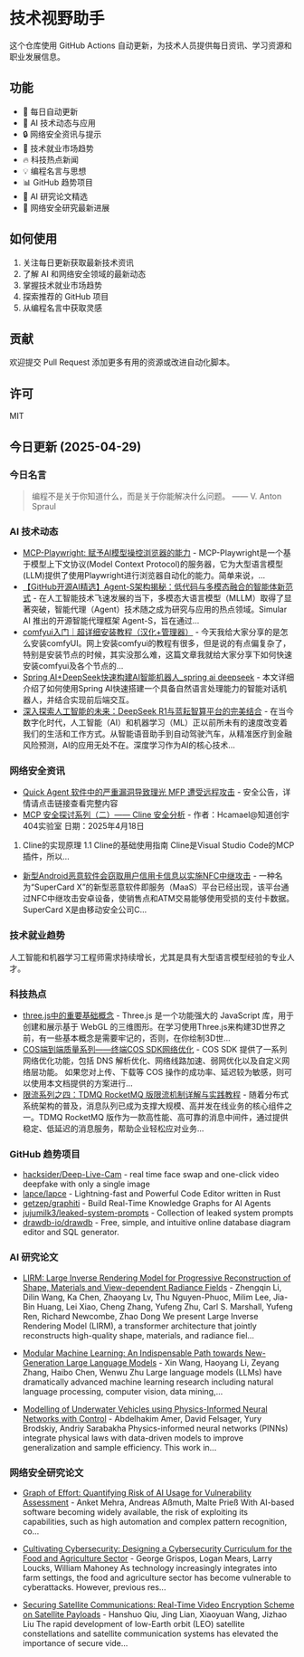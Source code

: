 # 技术视野助手

这个仓库使用 GitHub Actions 自动更新，为技术人员提供每日资讯、学习资源和职业发展信息。

## 功能

- 🔄 每日自动更新
- 🤖 AI 技术动态与应用
- 🔒 网络安全资讯与提示
- 💼 技术就业市场趋势
- 🔥 科技热点新闻
- 💡 编程名言与思想
- 📊 GitHub 趋势项目
- 📝 AI 研究论文精选
- 🔐 网络安全研究最新进展

## 如何使用

1. 关注每日更新获取最新技术资讯
2. 了解 AI 和网络安全领域的最新动态
3. 掌握技术就业市场趋势
4. 探索推荐的 GitHub 项目
5. 从编程名言中获取灵感

## 贡献

欢迎提交 Pull Request 添加更多有用的资源或改进自动化脚本。

## 许可

MIT

## 今日更新 (2025-04-29)

### 今日名言

> 编程不是关于你知道什么，而是关于你能解决什么问题。 —— V. Anton Spraul

### AI 技术动态

- [MCP-Playwright: 赋予AI模型操控浏览器的能力](https://i-operation.csdnimg.cn/images/8efd18d5d7054f77a81294a14cd80ad5.png) - MCP-Playwright是一个基于模型上下文协议(Model Context Protocol)的服务器，它为大型语言模型(LLM)提供了使用Playwright进行浏览器自动化的能力。简单来说，...
- [【GitHub开源AI精选】Agent-S架构揭秘：低代码与多模态融合的智能体新范式](https://i-operation.csdnimg.cn/images/8efd18d5d7054f77a81294a14cd80ad5.png) - 在人工智能技术飞速发展的当下，多模态大语言模型（MLLM）取得了显著突破，智能代理（Agent）技术随之成为研究与应用的热点领域。Simular AI 推出的开源智能代理框架 Agent-S，旨在通过...
- [comfyui入门｜超详细安装教程（汉化+管理器）](https://i-operation.csdnimg.cn/images/8efd18d5d7054f77a81294a14cd80ad5.png) - 今天我给大家分享的是怎么安装comfyUI。网上安装comfyui的教程有很多，但是说的有点偏复杂了，特别是安装节点的时候，其实没那么难，这篇文章我就给大家分享下如何快速安装comfyui及各个节点的...
- [Spring AI+DeepSeek快速构建AI智能机器人_spring ai deepseek](https://i-operation.csdnimg.cn/images/8efd18d5d7054f77a81294a14cd80ad5.png) - 本文详细介绍了如何使用Spring AI快速搭建一个具备自然语言处理能力的智能对话机器人，并结合实现前后端交互。
- [深入探索人工智能的未来：DeepSeek R1与蓝耘智算平台的完美结合](https://i-operation.csdnimg.cn/images/8efd18d5d7054f77a81294a14cd80ad5.png) - 在当今数字化时代，人工智能（AI）和机器学习（ML）正以前所未有的速度改变着我们的生活和工作方式。从智能语音助手到自动驾驶汽车，从精准医疗到金融风险预测，AI的应用无处不在。深度学习作为AI的核心技术...


### 网络安全资讯

- [Quick Agent 软件中的严重漏洞导致理光 MFP 遭受远程攻击](https://www.anquanke.com/post/id/306996) - 安全公告，详情请点击链接查看完整内容
- [MCP 安全探讨系列（二）—— Cline 安全分析](https://paper.seebug.org/3317/) - 作者：Hcamael@知道创宇404实验室
日期：2025年4月18日
1. Cline的实现原理
1.1 Cline的基础使用指南
Cline是Visual Studio Code的MCP插件，所以...
- [新型Android恶意软件会窃取用户信用卡信息以实施NFC中继攻击](https://www.4hou.com/posts/kgN6) - 一种名为“SuperCard X”的新型恶意软件即服务（MaaS）平台已经出现，该平台通过NFC中继攻击安卓设备，使销售点和ATM交易能够使用受损的支付卡数据。SuperCard X是由移动安全公司C...


### 技术就业趋势

人工智能和机器学习工程师需求持续增长，尤其是具有大型语言模型经验的专业人才。

### 科技热点

- [three.js中的重要基础概念](https://cloud.tencent.com/developer/article/2516304) - Three.js 是一个功能强大的 JavaScript 库，用于创建和展示基于 WebGL 的三维图形。在学习使用Three.js来构建3D世界之前，有一些基本概念是需要牢记的，否则，在你绘制3D世...
- [COS端到端质量系列——终端COS SDK网络优化](https://cloud.tencent.com/developer/article/2516488) - COS SDK 提供了一系列网络优化功能，包括 DNS 解析优化、网络线路加速、弱网优化以及自定义网络层功能。 如果您对上传、下载等 COS 操作的成功率、延迟较为敏感，则可以使用本文档提供的方案进行...
- [限流系列之四：TDMQ RocketMQ 版限流机制详解与实践教程](https://cloud.tencent.com/developer/article/2516487) - 随着分布式系统架构的普及，消息队列已成为支撑大规模、高并发在线业务的核心组件之一。TDMQ RocketMQ 版作为一款高性能、高可靠的消息中间件，通过提供稳定、低延迟的消息服务，帮助企业轻松应对业务...


### GitHub 趋势项目

- [hacksider/Deep-Live-Cam](https://github.com/hacksider/Deep-Live-Cam) - real time face swap and one-click video deepfake with only a single image
- [lapce/lapce](https://github.com/lapce/lapce) - Lightning-fast and Powerful Code Editor written in Rust
- [getzep/graphiti](https://github.com/getzep/graphiti) - Build Real-Time Knowledge Graphs for AI Agents
- [jujumilk3/leaked-system-prompts](https://github.com/jujumilk3/leaked-system-prompts) - Collection of leaked system prompts
- [drawdb-io/drawdb](https://github.com/drawdb-io/drawdb) - Free, simple, and intuitive online database diagram editor and SQL generator.




### AI 研究论文

- [LIRM: Large Inverse Rendering Model for Progressive Reconstruction of
  Shape, Materials and View-dependent Radiance Fields](http://arxiv.org/abs/2504.20026v1) - Zhengqin Li, Dilin Wang, Ka Chen, Zhaoyang Lv, Thu Nguyen-Phuoc, Milim Lee, Jia-Bin Huang, Lei Xiao, Cheng Zhang, Yufeng Zhu, Carl S. Marshall, Yufeng Ren, Richard Newcombe, Zhao Dong
  We present Large Inverse Rendering Model (LIRM), a transformer architecture
that jointly reconstructs high-quality shape, materials, and radiance fiel...

- [Modular Machine Learning: An Indispensable Path towards New-Generation
  Large Language Models](http://arxiv.org/abs/2504.20020v1) - Xin Wang, Haoyang Li, Zeyang Zhang, Haibo Chen, Wenwu Zhu
  Large language models (LLMs) have dramatically advanced machine learning
research including natural language processing, computer vision, data mining,...

- [Modelling of Underwater Vehicles using Physics-Informed Neural Networks
  with Control](http://arxiv.org/abs/2504.20019v1) - Abdelhakim Amer, David Felsager, Yury Brodskiy, Andriy Sarabakha
  Physics-informed neural networks (PINNs) integrate physical laws with
data-driven models to improve generalization and sample efficiency. This work
in...



### 网络安全研究论文

- [Graph of Effort: Quantifying Risk of AI Usage for Vulnerability
  Assessment](http://arxiv.org/abs/2503.16392v1) - Anket Mehra, Andreas Aßmuth, Malte Prieß
  With AI-based software becoming widely available, the risk of exploiting its
capabilities, such as high automation and complex pattern recognition, co...

- [Cultivating Cybersecurity: Designing a Cybersecurity Curriculum for the
  Food and Agriculture Sector](http://arxiv.org/abs/2503.16292v1) - George Grispos, Logan Mears, Larry Loucks, William Mahoney
  As technology increasingly integrates into farm settings, the food and
agriculture sector has become vulnerable to cyberattacks. However, previous
res...

- [Securing Satellite Communications: Real-Time Video Encryption Scheme on
  Satellite Payloads](http://arxiv.org/abs/2503.16287v1) - Hanshuo Qiu, Jing Lian, Xiaoyuan Wang, Jizhao Liu
  The rapid development of low-Earth orbit (LEO) satellite constellations and
satellite communication systems has elevated the importance of secure vide...

